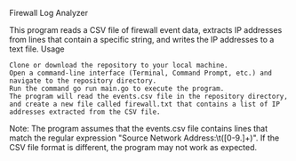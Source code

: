 Firewall Log Analyzer

This program reads a CSV file of firewall event data, extracts IP addresses from lines that contain a specific string, and writes the IP addresses to a text file.
Usage

    Clone or download the repository to your local machine.
    Open a command-line interface (Terminal, Command Prompt, etc.) and navigate to the repository directory.
    Run the command go run main.go to execute the program.
    The program will read the events.csv file in the repository directory, and create a new file called firewall.txt that contains a list of IP addresses extracted from the CSV file.

Note: The program assumes that the events.csv file contains lines that match the regular expression "Source Network Address:\t([0-9.]+)". If the CSV file format is different, the program may not work as expected.
